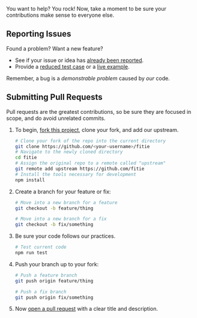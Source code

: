 You want to help? You rock! Now, take a moment to be sure your contributions make sense to everyone else.

## Reporting Issues

Found a problem? Want a new feature?

- See if your issue or idea has [already been reported].
- Provide a [reduced test case] or a [live example].

Remember, a bug is a _demonstrable problem_ caused by _our_ code.

## Submitting Pull Requests

Pull requests are the greatest contributions, so be sure they are focused in scope, and do avoid unrelated commits.

1. To begin, [fork this project], clone your fork, and add our upstream.
	```bash
	# Clone your fork of the repo into the current directory
	git clone https://github.com/<your-username>/fitie
	# Navigate to the newly cloned directory
	cd fitie
	# Assign the original repo to a remote called "upstream"
	git remote add upstream https://github.com/fitie
	# Install the tools necessary for development
	npm install
	```

2. Create a branch for your feature or fix:
	```bash
	# Move into a new branch for a feature
	git checkout -b feature/thing
	```
	```bash
	# Move into a new branch for a fix
	git checkout -b fix/something
	```

3. Be sure your code follows our practices.
	```bash
	# Test current code
	npm run test
	```

4. Push your branch up to your fork:
	```bash
	# Push a feature branch
	git push origin feature/thing
	```
	```bash
	# Push a fix branch
	git push origin fix/something
	```

5. Now [open a pull request] with a clear title and description.

[already been reported]: https://github.com/jonathantneal/fitie/issues
[fork this project]:     https://github.com/jonathantneal/fitie/fork
[live example]:          http://codepen.io/pen
[open a pull request]:   https://help.github.com/articles/using-pull-requests/
[reduced test case]:     https://css-tricks.com/reduced-test-cases/
